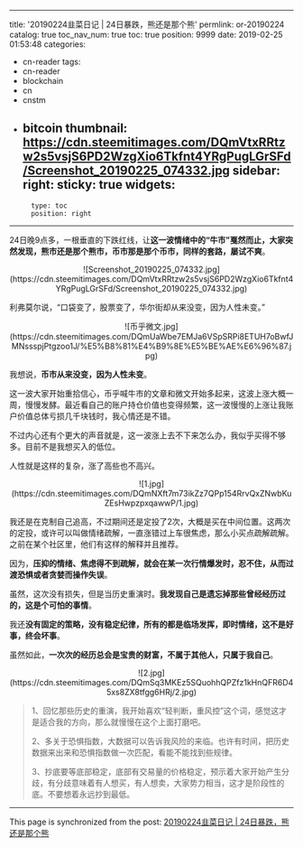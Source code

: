 
---
title: '20190224韭菜日记 | 24日暴跌，熊还是那个熊'
permlink: or-20190224
catalog: true
toc_nav_num: true
toc: true
position: 9999
date: 2019-02-25 01:53:48
categories:
- cn-reader
tags:
- cn-reader
- blockchain
- cn
- cnstm
- bitcoin
thumbnail: https://cdn.steemitimages.com/DQmVtxRRtzw2s5vsjS6PD2WzgXio6Tkfnt4YRgPugLGrSFd/Screenshot_20190225_074332.jpg
sidebar:
    right:
        sticky: true
widgets:
    -
        type: toc
        position: right
---


24日晚9点多，一根垂直的下跌红线，让**这一波情绪中的“牛市”戛然而止，大家突然发现，熊市还是那个熊市，币市那是那个币市，同样的套路，屡试不爽**。

<center>![Screenshot_20190225_074332.jpg](https://cdn.steemitimages.com/DQmVtxRRtzw2s5vsjS6PD2WzgXio6Tkfnt4YRgPugLGrSFd/Screenshot_20190225_074332.jpg)</center>

利弗莫尔说，“口袋变了，股票变了，华尔街却从来没变，因为人性未变。”

<center>![币乎微文.jpg](https://cdn.steemitimages.com/DQmUaWbe7EMJa6VSpSRPi8ETUH7oBwfJMNssspjPtgzoo1J/%E5%B8%81%E4%B9%8E%E5%BE%AE%E6%96%87.jpg)</center>

我想说，**币市从来没变，因为人性未变**。

这一波大家开始重拾信心，币乎喊牛市的文章和微文开始多起来，这波上涨大概一周，慢慢发酵。最近看自己的账户持仓价值也变得频繁，这一波慢慢的上涨让我账户价值总体亏损几千块钱时，我心情还是不错。

不过内心还有个更大的声音就是，这一波涨上去不下来怎么办，我似乎买得不够多。目前不是我想买入的低位。

人性就是这样的复杂，涨了高些也不高兴。

<center>![1.jpg](https://cdn.steemitimages.com/DQmNXft7m73ikZz7QPp154RrvQxZNwbKuZEsHwpzpxqawwP/1.jpg)</center>

我还是在克制自己追高，不过期间还是定投了2次，大概是买在中间位置。这两次的定投，或许可以叫做情绪疏解，一直涨错过上车很焦虑，那么小买点疏解疏解。之前在某个社区里，他们有这样的解释并且推荐。

因为，**压抑的情绪、焦虑得不到疏解，就会在某一次行情爆发时，忍不住，从而过渡恐惧或者贪婪而操作失误**。

虽然，这次没有损失，但是当历史重演时。**我发现自己是遗忘掉那些曾经经历过的，这是个可怕的事情**。

我还**没有固定的策略，没有稳定纪律，所有的都是临场发挥，即时情绪，这不是好事，终会坏事**。

虽然如此，**一次次的经历总会是宝贵的财富，不属于其他人，只属于我自己**。

<center>![2.jpg](https://cdn.steemitimages.com/DQmSq3MKEz5SQuohhQPZfz1kHnQFR6D45xs8ZX8tfgg6HRj/2.jpg)</center>

>1、回忆那些历史的重演，我开始喜欢“轻判断，重风控”这个词，感觉这才是适合我的方向，那么就慢慢在这个上面打磨吧。
>
>2、多关于恐惧指数，大数据可以告诉我风险的来临。也许有时间，把历史数据来出来和恐惧指数做一次匹配，看能不能找到些规律。
>
>3、抄底要等底部稳定，底部有交易量的价格稳定，预示着大家开始产生分歧，有分歧意味着有人想买，有人想卖，大家势力相当，这才是阶段性的底。不要想着永远抄到最低。

- - -

This page is synchronized from the post: [20190224韭菜日记 | 24日暴跌，熊还是那个熊](https://steemit.com/@yellowbird/or-20190224)
